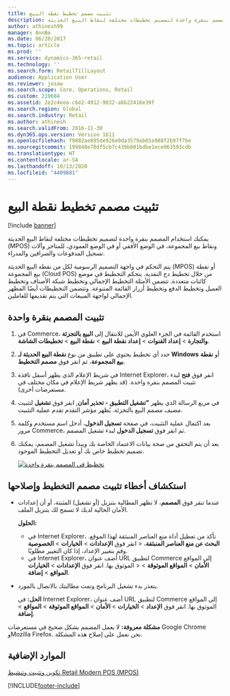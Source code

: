 ```yaml
---
title: تثبيت مصمم تخطيط نقطة البيع
description: يمكنك استخدام المصمم بنقرة واحدة لتصميم تخطيطات مختلفة لنقاط البيع الحديثة (MPOS) ونقاط بيع المجموعة، في الوضع الأفقي أو في الوضع العمودي، للمتاجر وآلات تسجيل المدفوعات والصرافين والمدراء.
author: athinesh99
manager: AnnBe
ms.date: 06/20/2017
ms.topic: article
ms.prod: ''
ms.service: dynamics-365-retail
ms.technology: ''
ms.search.form: RetailTillLayout
audience: Application User
ms.reviewer: josaw
ms.search.scope: Core, Operations, Retail
ms.custom: 219684
ms.assetid: 2e2c4eea-c6e2-4912-9832-a6b22416e39f
ms.search.region: Global
ms.search.industry: Retail
ms.author: athinesh
ms.search.validFrom: 2016-11-30
ms.dyn365.ops.version: Version 1611
ms.openlocfilehash: f9882ae895de926e0da3579ab65a988f2b97f7be
ms.sourcegitcommit: 199848e78df5cb7c439b001bdbe1ece963593cdb
ms.translationtype: HT
ms.contentlocale: ar-SA
ms.lasthandoff: 10/13/2020
ms.locfileid: "4409881"
---
```

# <a name="install-the-pos-layout-designer"></a>تثبيت مصمم تخطيط نقطة البيع

[!include [banner](includes/banner.md)]

يمكنك استخدام المصمم بنقرة واحدة لتصميم تخطيطات مختلفة لنقاط البيع الحديثة (MPOS) ونقاط بيع المجموعة، في الوضع الأفقي أو في الوضع العمودي، للمتاجر وآلات تسجيل المدفوعات والصرافين والمدراء.

يتم التحكم في واجهة التصميم الرسومية لكل من نقطة البيع الحديثة (MPOS) أو نقطة بيع المجموعة (Cloud POS) من خلال تخطيط دج النقدية. يتحكم التخطيط في موضع كائنات متعددة. تتضمن الأمثلة التخطيط الإجمالي وتخطيط شبكة الأصناف وتخطيط العميل وتخطيط الدفع وتخطيط أزرار القائمة المتنوعة. وتتضمن التخطيطات أيضًا المظهر الإجمالي لواجهة المبيعات التي يتم تقديمها للعاملين.

## <a name="install-the-one-click-designer"></a>تثبيت المصمم بنقرة واحدة

1. في Commerce، استخدم القائمة في الجزء العلوي الأيمن للانتقال إلى **البيع بالتجزئة والتجارة** &gt; **إعداد القنوات** &gt; **إعداد نقطة البيع** &gt; **نقطة البيع** &gt; **تخطيطات الشاشة**.
2. حدد أي تخطيط يحتوي على تطبيق من نوع **نقطة البيع الحديثة لـ Windows** أو **نقطة بيع المجموعة‬**، ثم انقر فوق **مصمم التخطيط**.
3. في شريط الإعلام الذي يظهر أسفل نافذة Internet Explorer، انقر فوق **فتح** لبدء تثبيت المصمم بنقرة واحدة. (قد يظهر شريط الإعلام في مكان مختلف في مستعرضات أخرى).
4. في مربع الرسالة الذي يظهر **"تشغيل التطبيق - تحذير أمان**, انقر فوق **تشغيل** لتثبيت مضيف مصمم البيع بالتجزئة. يُظهر مؤشر التقدم تقدم عملية التثبيت.
5. بعد اكتمال عملية التثبيت، في صفحة **تسجيل الدخول**، أدخل اسم مستخدم وكلمة مرور Commerce، ثم انقر فوق **تسجيل الدخول** لبدء تشغيل المصمم.
6. بعد أن يتم التحقق من صحة بيانات الاعتماد الخاصة بك ويبدأ تشغيل المصمم، يمكنك تصميم تخطيط خاص بك أو تعديل التخطيط الموجود.

    [![تخطيط في المصمم بنقرة واحدة](./media/screenlayoutdesign_mposdownload-1024x664.png)](./media/screenlayoutdesign_mposdownload.png)

## <a name="troubleshoot-the-installation-of-the-layout-designer"></a>استكشاف أخطاء تثبيت مصمم التخطيط وإصلاحها

- عندما تنقر فوق **المصمم**، لا تظهر المطالبة بتنزيل (أو تشغيل) المثبتة، أو أن إعدادات الأمان الحالية لديك لا تسمح لك بتنزيل الملف. 

    **الحلول‏‎:**

    - في Internet Explorer، تأكد من تعطيل أداة منع العناصر المنبثقة لهذا الموقع. انقر فوق **الإعدادات** &gt; **الخيارات** &gt; **الخصوصية‏‎** &gt; **البحث عن منع العناصر المنبثقة**، وقم بتغيير الإعداد، إذا كان التغيير مطلوبًا.
    - في Internet Explorer، أضف عنوان URL لتطبيق Commerce إلى المواقع الموثوق بها. انقر فوق **الإعدادات** &gt; **الخيارات** &gt; **‎الأمان** &gt; **المواقع الموثوقة** &gt; **المواقع** &gt; **إضافة**.

- يتعذر بدء تشغيل البرنامج وتمت مطالبتك بالاتصال بالمورد.

    **الحل:** في Internet Explorer، أضف عنوان URL لتطبيق Commerce إلى المواقع الموثوق بها. انقر فوق **الإعداد** &gt; **الخيارات** &gt; **الأمان** &gt; **المواقع الموثوقة** &gt; **المواقع** &gt; **إضافة**.

**مشكلة معروفة:** لا يعمل المصمم بشكل صحيح في مستعرضات Google Chrome وMozilla Firefox. نحن نعمل على إصلاح هذه المشكلة.

## <a name="additional-resources"></a>الموارد الإضافية

[تكوين وتثبيت وتنشيط Retail Modern POS (MPOS)](retail-modern-pos-device-activation.md)


[!INCLUDE[footer-include](../includes/footer-banner.md)]